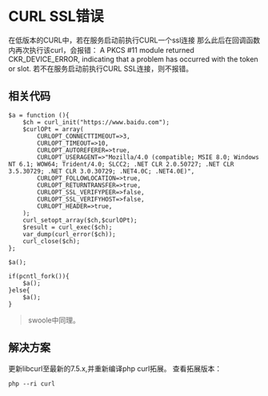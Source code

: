 # CURL SSL错误
在低版本的CURL中，若在服务启动前执行CURL一个ssl连接  那么此后在回调函数内再次执行该curl，会报错：
 A PKCS #11 module returned CKR_DEVICE_ERROR, indicating that a problem has occurred with the token or slot.
 若不在服务启动前执行CURL SSL连接，则不报错。
## 相关代码
```
$a = function (){
    $ch = curl_init("https://www.baidu.com");
    $curlOPt = array(
        CURLOPT_CONNECTTIMEOUT=>3,
        CURLOPT_TIMEOUT=>10,
        CURLOPT_AUTOREFERER=>true,
        CURLOPT_USERAGENT=>"Mozilla/4.0 (compatible; MSIE 8.0; Windows NT 6.1; WOW64; Trident/4.0; SLCC2; .NET CLR 2.0.50727; .NET CLR 3.5.30729; .NET CLR 3.0.30729; .NET4.0C; .NET4.0E)",
        CURLOPT_FOLLOWLOCATION=>true,
        CURLOPT_RETURNTRANSFER=>true,
        CURLOPT_SSL_VERIFYPEER=>false,
        CURLOPT_SSL_VERIFYHOST=>false,
        CURLOPT_HEADER=>true,
    );
    curl_setopt_array($ch,$curlOPt);
    $result = curl_exec($ch);
    var_dump(curl_error($ch));
    curl_close($ch);
};

$a();

if(pcntl_fork()){
    $a();
}else{
    $a();
}

```
> swoole中同理。

## 解决方案
更新libcurl至最新的7.5.x,并重新编译php curl拓展。
查看拓展版本：
```
php --ri curl
```

<script>
    var _hmt = _hmt || [];
    (function() {
        var hm = document.createElement("script");
        hm.src = "https://hm.baidu.com/hm.js?4c8d895ff3b25bddb6fa4185c8651cc3";
        var s = document.getElementsByTagName("script")[0];
        s.parentNode.insertBefore(hm, s);
    })();
</script>
